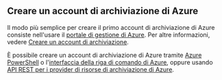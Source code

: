 ## Creare un account di archiviazione di Azure

Il modo più semplice per creare il primo account di archiviazione di Azure consiste nell'usare il [portale di gestione di Azure](https://manage.windowsazure.com). Per altre informazioni, vedere [Creare un account di archiviazione](../articles/storage/storage-create-storage-account.md#create-a-storage-account).

È possibile creare un account di archiviazione di Azure tramite [Azure PowerShell](../articles/storage/storage-powershell-guide-full.md) o l'[interfaccia della riga di comando di Azure](../articles/storage/storage-azure-cli.md), oppure usando [API REST per i provider di risorse di archiviazione di Azure](https://msdn.microsoft.com/library/azure/mt163683.aspx).
 

<!---HONumber=July15_HO4-->